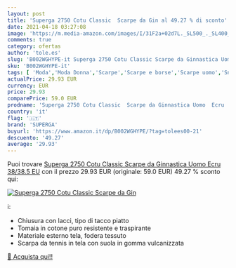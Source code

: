 ```yaml
---
layout: post
title: 'Superga 2750 Cotu Classic  Scarpe da Gin al 49.27 % di sconto'
date: 2021-04-18 03:27:08
image: 'https://m.media-amazon.com/images/I/31F2a+02d7L._SL500_._SL400_.jpg'
comments: true
category: ofertas
author: 'tole.es'
slug: 'B002WGHYPE-it Superga 2750 Cotu Classic Scarpe da Ginnastica Uomo Ecru...'
sku: 'B002WGHYPE-it'
tags: [ 'Moda','Moda Donna','Scarpe','Scarpe e borse','Scarpe uomo','Sneaker casual da uomo','Sneaker e scarpe sportive da uomo','superga', ]
actualPrice: 29.93 EUR
currency: EUR
price: 29.93
comparePrice: 59.0 EUR
prodname: 'Superga 2750 Cotu Classic  Scarpe da Ginnastica Uomo  Ecru  38/38.5 EU'
country: 'it'
flag: '🇮🇹'
brand: 'SUPERGA'
buyurl: 'https://www.amazon.it/dp/B002WGHYPE/?tag=tolees00-21'
descuento: '49.27'
average: '29.93'
---
```


Puoi trovare [Superga 2750 Cotu Classic  Scarpe da Ginnastica Uomo  Ecru  38/38.5 EU](https://www.amazon.it/dp/B002WGHYPE/?tag=tolees00-21) con il prezzo 29.93 EUR (originale: 59.0 EUR) 49.27 % sconto qui:

[![Superga 2750 Cotu Classic  Scarpe da Gin](https://m.media-amazon.com/images/I/31F2a+02d7L._SL500_._SL400_.jpg)](https://www.amazon.it/dp/B002WGHYPE/?tag=tolees00-21)

ℹ️:

- Chiusura con lacci, tipo di tacco piatto
- Tomaia in cotone puro resistente e traspirante
- Materiale esterno tela, fodera tessuto
- Scarpa da tennis in tela con suola in gomma vulcanizzata

[🛒 Acquista qui!!](https://www.amazon.it/dp/B002WGHYPE/?tag=tolees00-21)

